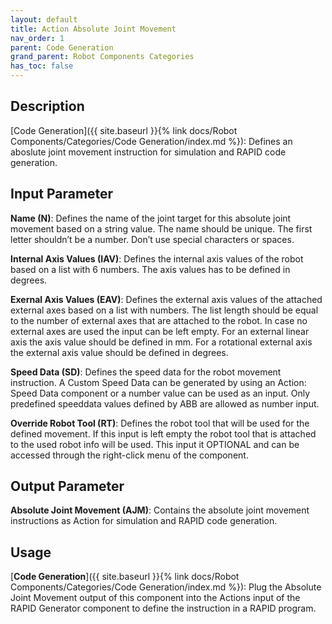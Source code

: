```yaml
---
layout: default
title: Action Absolute Joint Movement
nav_order: 1
parent: Code Generation
grand_parent: Robot Components Categories
has_toc: false
---
```


## Description

[Code Generation]({{ site.baseurl }}{% link docs/Robot Components/Categories/Code Generation/index.md %}): Defines an aboslute joint movement instruction for simulation and RAPID code generation.

## Input Parameter

**Name (N)**: Defines the name of the joint target for this absolute joint movement based on a string value. The name should be unique. The first letter shouldn’t be a number. Don’t use special characters or spaces.

**Internal Axis Values (IAV)**: Defines the internal axis values of the robot based on a list with 6 numbers. The axis values has to be defined in degrees. 

**Exernal Axis Values (EAV)**: Defines the external axis values of the attached external axes based on a list with numbers. The list length should be equal to the number of external axes that are attached to the robot. In case no external axes are used the input can be left empty. For an external linear axis the axis value should be defined in mm. For a rotational external axis the external axis value should be defined in degrees. 

**Speed Data (SD)**: Defines the speed data for the robot movement instruction. A Custom Speed Data can be generated by using an Action: Speed Data component or a number value can be used as an input. Only predefined speeddata values defined by ABB are allowed as number input. 

**Override Robot Tool (RT)**: Defines the robot tool that will be used for the defined movement. If this input is left empty the robot tool that is attached to the used robot info will be used. This input it OPTIONAL and can be accessed through the right-click menu of the component. 

## Output Parameter

**Absolute Joint Movement (AJM)**: Contains the absolute joint movement instructions as Action for simulation and RAPID code generation.

## Usage

[**Code Generation**]({{ site.baseurl }}{% link docs/Robot Components/Categories/Code Generation/index.md %}): Plug the Absolute Joint Movement output of this component into the Actions input of the RAPID Generator component to define the instruction in a RAPID program.